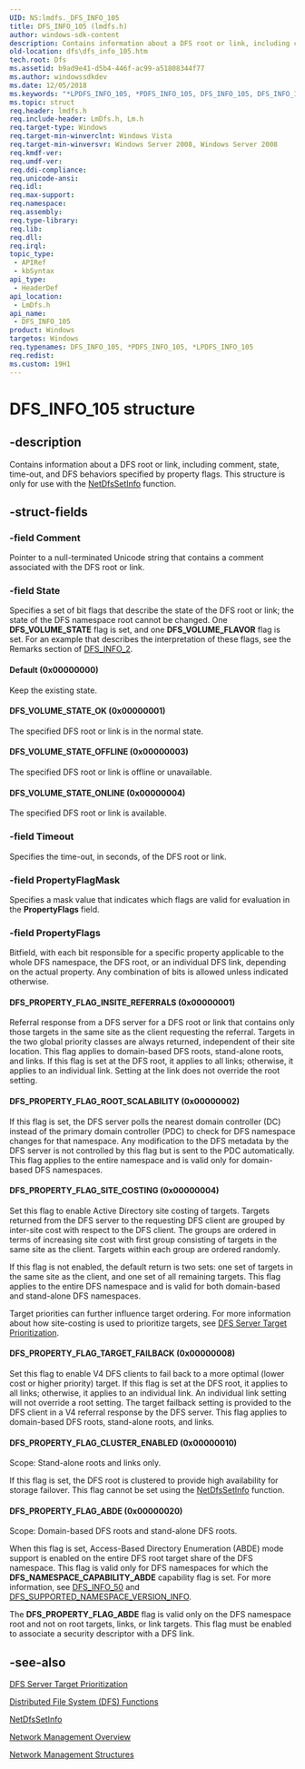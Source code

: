 ```yaml
---
UID: NS:lmdfs._DFS_INFO_105
title: DFS_INFO_105 (lmdfs.h)
author: windows-sdk-content
description: Contains information about a DFS root or link, including comment, state, time-out, and DFS behaviors specified by property flags.
old-location: dfs\dfs_info_105.htm
tech.root: Dfs
ms.assetid: b9ad9e41-d5b4-446f-ac99-a51808344f77
ms.author: windowssdkdev
ms.date: 12/05/2018
ms.keywords: "*LPDFS_INFO_105, *PDFS_INFO_105, DFS_INFO_105, DFS_INFO_105 structure [Distributed File System], DFS_PROPERTY_FLAG_ABDE, DFS_PROPERTY_FLAG_CLUSTER_ENABLED, DFS_PROPERTY_FLAG_INSITE_REFERRALS, DFS_PROPERTY_FLAG_ROOT_SCALABILITY, DFS_PROPERTY_FLAG_SITE_COSTING, DFS_PROPERTY_FLAG_TARGET_FAILBACK, DFS_VOLUME_STATE_OFFLINE, DFS_VOLUME_STATE_OK, DFS_VOLUME_STATE_ONLINE, Default, LPDFS_INFO_105, LPDFS_INFO_105 structure pointer [Distributed File System], PDFS_INFO_105, PDFS_INFO_105 structure pointer [Distributed File System], dfs.dfs_info_105, fs.dfs_info_105, lmdfs/DFS_INFO_105, lmdfs/LPDFS_INFO_105, lmdfs/PDFS_INFO_105, netmgmt.dfs_info_105"
ms.topic: struct
req.header: lmdfs.h
req.include-header: LmDfs.h, Lm.h
req.target-type: Windows
req.target-min-winverclnt: Windows Vista
req.target-min-winversvr: Windows Server 2008, Windows Server 2008
req.kmdf-ver: 
req.umdf-ver: 
req.ddi-compliance: 
req.unicode-ansi: 
req.idl: 
req.max-support: 
req.namespace: 
req.assembly: 
req.type-library: 
req.lib: 
req.dll: 
req.irql: 
topic_type:
 - APIRef
 - kbSyntax
api_type:
 - HeaderDef
api_location:
 - LmDfs.h
api_name:
 - DFS_INFO_105
product: Windows
targetos: Windows
req.typenames: DFS_INFO_105, *PDFS_INFO_105, *LPDFS_INFO_105
req.redist: 
ms.custom: 19H1
---
```


# DFS_INFO_105 structure


## -description


Contains information about a DFS root or link, including comment, state, time-out, and DFS behaviors 
    specified by property flags. This structure is only for use with the 
    <a href="https://docs.microsoft.com/previous-versions/windows/desktop/api/lmdfs/nf-lmdfs-netdfssetinfo">NetDfsSetInfo</a> function.


## -struct-fields




### -field Comment

Pointer to a null-terminated Unicode string that contains a comment associated with the DFS root or 
      link.


### -field State

Specifies a set of bit flags that describe the state of the DFS root or link; the state of the DFS 
      namespace root cannot be changed. One <b>DFS_VOLUME_STATE</b> flag is set, and one 
      <b>DFS_VOLUME_FLAVOR</b> flag is set. For an example that describes the interpretation of 
      these flags, see the Remarks section of 
      <a href="https://docs.microsoft.com/previous-versions/windows/desktop/api/lmdfs/ns-lmdfs-_dfs_info_2">DFS_INFO_2</a>.



#### Default (0x00000000)

Keep the existing state.



#### DFS_VOLUME_STATE_OK (0x00000001)

The specified DFS root or link is in the normal state.



#### DFS_VOLUME_STATE_OFFLINE (0x00000003)

The specified DFS root or link is offline or unavailable.



#### DFS_VOLUME_STATE_ONLINE (0x00000004)

The specified DFS root or link is available.


### -field Timeout

Specifies the time-out, in seconds, of the DFS root or link.


### -field PropertyFlagMask

Specifies a mask value that indicates which flags are valid for evaluation in the 
      <b>PropertyFlags</b> field.


### -field PropertyFlags

Bitfield, with each bit responsible for a specific property applicable to the whole DFS namespace, the DFS 
      root, or an individual DFS link, depending on the actual property.  Any combination of bits is allowed unless 
      indicated otherwise.



#### DFS_PROPERTY_FLAG_INSITE_REFERRALS (0x00000001)

Referral response from a DFS server for a DFS root or link that contains only those targets in the same 
         site as the client requesting the referral. Targets in the two global priority classes are always returned, 
         independent of their site location. This flag applies to domain-based DFS roots, stand-alone roots, and 
         links. If this flag is set at the DFS root, it applies to all links; otherwise, it applies to an individual 
         link. Setting at the link does not override the root setting.



#### DFS_PROPERTY_FLAG_ROOT_SCALABILITY (0x00000002)

If this flag is set, the DFS server polls the nearest domain controller (DC) instead of the primary domain 
         controller (PDC) to check for DFS namespace changes for that namespace. Any modification to the DFS metadata 
         by the DFS server is not controlled by this flag but is sent to the PDC automatically. This flag applies to 
         the entire namespace and is valid only for domain-based DFS namespaces.



#### DFS_PROPERTY_FLAG_SITE_COSTING (0x00000004)

Set this flag to enable Active Directory site costing of targets. Targets returned from the DFS server to 
         the requesting DFS client are grouped by inter-site cost with respect to the DFS client. The groups are 
         ordered in terms of increasing site cost with first group consisting of targets in the same site as the 
         client. Targets within each group are ordered randomly.

If this flag is not enabled, the default return is two sets: one set of targets in the same site as the 
         client, and one set of all remaining targets. This flag applies to the entire DFS namespace and is valid for 
         both domain-based and stand-alone DFS namespaces.

Target priorities can further influence target ordering. For more information about how site-costing is 
         used to prioritize targets, see 
         <a href="https://docs.microsoft.com/previous-versions/windows/desktop/dfs/dfs-server-target-prioritization">DFS Server Target Prioritization</a>.



#### DFS_PROPERTY_FLAG_TARGET_FAILBACK (0x00000008)

Set this flag to enable V4 DFS clients to fail back to a more optimal (lower cost or higher priority) 
         target. If this flag is set at the DFS root, it applies to all links; otherwise, it applies to an individual 
         link. An individual link setting will not override a root setting. The target failback setting is provided to 
         the DFS client in a V4 referral response by the DFS server. This flag applies to domain-based DFS roots, 
         stand-alone roots, and links.



#### DFS_PROPERTY_FLAG_CLUSTER_ENABLED (0x00000010)

Scope: Stand-alone roots and links only.

If this flag is set, the DFS root is clustered to provide high 
         availability for storage failover. This flag cannot be set using the 
         <a href="https://docs.microsoft.com/previous-versions/windows/desktop/api/lmdfs/nf-lmdfs-netdfssetinfo">NetDfsSetInfo</a> function.



#### DFS_PROPERTY_FLAG_ABDE (0x00000020)

Scope: Domain-based DFS roots and stand-alone DFS roots.

When this flag is set, Access-Based Directory Enumeration (ABDE) mode support is enabled on the entire DFS 
         root target share of the DFS namespace. This flag is valid only for DFS namespaces for which the 
         <b>DFS_NAMESPACE_CAPABILITY_ABDE</b> capability flag is set. For more information, see 
         <a href="https://docs.microsoft.com/previous-versions/windows/desktop/api/lmdfs/ns-lmdfs-_dfs_info_50">DFS_INFO_50</a> and 
         <a href="https://docs.microsoft.com/previous-versions/windows/desktop/api/lmdfs/ns-lmdfs-_dfs_supported_namespace_version_info">DFS_SUPPORTED_NAMESPACE_VERSION_INFO</a>.

The <b>DFS_PROPERTY_FLAG_ABDE</b> flag is valid only on the DFS namespace root and not 
         on root targets, links, or link targets. This flag must be enabled to associate a security descriptor with a 
         DFS link.


## -see-also




<a href="https://docs.microsoft.com/previous-versions/windows/desktop/dfs/dfs-server-target-prioritization">DFS Server Target Prioritization</a>



<a href="https://docs.microsoft.com/previous-versions/windows/desktop/dfs/distributed-file-system-dfs-functions">Distributed File System (DFS) Functions</a>



<a href="https://docs.microsoft.com/previous-versions/windows/desktop/api/lmdfs/nf-lmdfs-netdfssetinfo">NetDfsSetInfo</a>



<a href="https://docs.microsoft.com/windows/desktop/NetMgmt/network-management">Network Management Overview</a>



<a href="https://docs.microsoft.com/windows/desktop/NetMgmt/network-management-structures">Network Management Structures</a>
 

 

